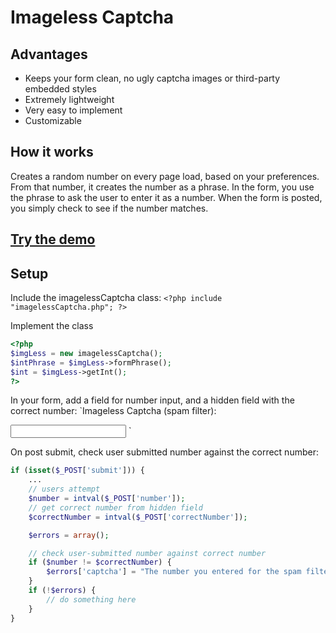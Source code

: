# Imageless Captcha

## Advantages

* Keeps your form clean, no ugly captcha images or third-party embedded styles
* Extremely lightweight
* Very easy to implement
* Customizable

## How it works

Creates a random number on every page load, based on your preferences. From that number, it creates the number as a phrase. In the form, you use the phrase to ask the user to enter it as a number. When the form is posted, you simply check to see if the number matches.

## [Try the demo](http://inorganik.net/imagelessCaptcha)

## Setup

Include the imagelessCaptcha class:
`<?php include "imagelessCaptcha.php"; ?>`

Implement the class

```php
<?php
$imgLess = new imagelessCaptcha();
$intPhrase = $imgLess->formPhrase();
$int = $imgLess->getInt();
?>
```

In your form, add a field for number input, and a hidden field with the correct number:
`<label>Imageless Captcha (spam filter):<br>
<?php echo $intPhrase; ?></label>
<input type="number" name="number" step=".1">
<input type="hidden" name="correctNumber" step=".1" value="<?php echo $int; ?>">`

On post submit, check user submitted number against the correct number:

```php
if (isset($_POST['submit'])) {
	...
	// users attempt
	$number = intval($_POST['number']);
	// get correct number from hidden field
	$correctNumber = intval($_POST['correctNumber']);

	$errors = array();

	// check user-submitted number against correct number
	if ($number != $correctNumber) {
		$errors['captcha'] = "The number you entered for the spam filter is incorrect.";
	}
	if (!$errors) {
		// do something here
	} 
}
```